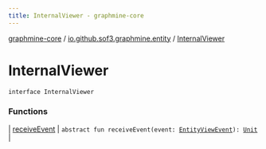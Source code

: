 ```yaml
---
title: InternalViewer - graphmine-core
---
```


[graphmine-core](../../index.html) / [io.github.sof3.graphmine.entity](../index.html) / [InternalViewer](./index.html)

# InternalViewer

`interface InternalViewer`

### Functions

| [receiveEvent](receive-event.html) | `abstract fun receiveEvent(event: `[`EntityViewEvent`](../-entity-view-event.html)`): `[`Unit`](https://kotlinlang.org/api/latest/jvm/stdlib/kotlin/-unit/index.html) |

